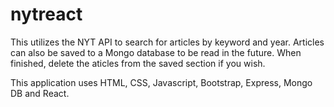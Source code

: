 # nytreact

This utilizes the NYT API to search for articles by keyword and year. Articles can also be saved to a Mongo database to be read in the future. When finished, delete the aticles from the saved section if you wish.

This application uses HTML, CSS, Javascript, Bootstrap, Express, Mongo DB and React.